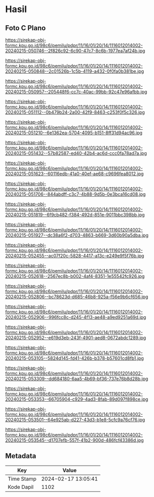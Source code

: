 # Hasil

## Foto C Plano

https://sirekap-obj-formc.kpu.go.id/98c6/pemilu/pdpr/11/16/01/20/14/1116012014002-20240215-050746--2f826c92-6c90-47c7-8c6b-1977ea7af24b.jpg

https://sirekap-obj-formc.kpu.go.id/98c6/pemilu/pdpr/11/16/01/20/14/1116012014002-20240215-050848--2c01526b-1c5b-4119-a432-0f0fa0b381be.jpg

https://sirekap-obj-formc.kpu.go.id/98c6/pemilu/pdpr/11/16/01/20/14/1116012014002-20240215-050957--205448f6-cc7c-40ac-99bb-92c47e96afbb.jpg

https://sirekap-obj-formc.kpu.go.id/98c6/pemilu/pdpr/11/16/01/20/14/1116012014002-20240215-051112--0b479b24-2a00-42f9-8463-c253f0f5c326.jpg

https://sirekap-obj-formc.kpu.go.id/98c6/pemilu/pdpr/11/16/01/20/14/1116012014002-20240215-051210--6e1362ea-5704-4095-b151-8ff31d94ac96.jpg

https://sirekap-obj-formc.kpu.go.id/98c6/pemilu/pdpr/11/16/01/20/14/1116012014002-20240215-051432--57b82587-ed40-42b4-ac6d-ccc0fa78ad7a.jpg

https://sirekap-obj-formc.kpu.go.id/98c6/pemilu/pdpr/11/16/01/20/14/1116012014002-20240215-051623--60116edb-41a0-40ef-ae68-c9696fea8012.jpg

https://sirekap-obj-formc.kpu.go.id/98c6/pemilu/pdpr/11/16/01/20/14/1116012014002-20240215-051706--844abdff-c3c7-4b88-9d5b-0e3bca16cd08.jpg

https://sirekap-obj-formc.kpu.go.id/98c6/pemilu/pdpr/11/16/01/20/14/1116012014002-20240215-051819--6f9cb482-f384-492d-851e-9011bbc398bb.jpg

https://sirekap-obj-formc.kpu.go.id/98c6/pemilu/pdpr/11/16/01/20/14/1116012014002-20240215-051927--dc38a6f2-d703-4863-b669-3d60b90a5dba.jpg

https://sirekap-obj-formc.kpu.go.id/98c6/pemilu/pdpr/11/16/01/20/14/1116012014002-20240215-052455--ac07f20c-5828-4417-a13c-e249e9f5f76b.jpg

https://sirekap-obj-formc.kpu.go.id/98c6/pemilu/pdpr/11/16/01/20/14/1116012014002-20240215-052618--2567ec8b-b002-4af4-8351-1e55542fc926.jpg

https://sirekap-obj-formc.kpu.go.id/98c6/pemilu/pdpr/11/16/01/20/14/1116012014002-20240215-052806--bc78623d-d685-46b8-925a-f56e9b6cf656.jpg

https://sirekap-obj-formc.kpu.go.id/98c6/pemilu/pdpr/11/16/01/20/14/1116012014002-20240215-052906--996fcc8c-d245-4f13-ae48-a9ed9251a69d.jpg

https://sirekap-obj-formc.kpu.go.id/98c6/pemilu/pdpr/11/16/01/20/14/1116012014002-20240215-052952--e619d3eb-243f-4901-aed8-0672abdc1289.jpg

https://sirekap-obj-formc.kpu.go.id/98c6/pemilu/pdpr/11/16/01/20/14/1116012014002-20240215-053105--5824d145-fd41-426b-b378-b57601cd8fb1.jpg

https://sirekap-obj-formc.kpu.go.id/98c6/pemilu/pdpr/11/16/01/20/14/1116012014002-20240215-053309--dd684180-6aa5-4b69-bf36-737e76b8d28b.jpg

https://sirekap-obj-formc.kpu.go.id/98c6/pemilu/pdpr/11/16/01/20/14/1116012014002-20240215-053353--66705904-c929-4ad3-8fab-89d097f898ce.jpg

https://sirekap-obj-formc.kpu.go.id/98c6/pemilu/pdpr/11/16/01/20/14/1116012014002-20240215-053501--64e925ab-d227-43d3-b1e8-5cfc9a76cf76.jpg

https://sirekap-obj-formc.kpu.go.id/98c6/pemilu/pdpr/11/16/01/20/14/1116012014002-20240215-053545--d1707efb-557f-41b2-900d-486fcf43386d.jpg


## Metadata

| Key        | Value               |
| ---------- | ------------------- |
| Time Stamp | 2024-02-17 13:05:41 |
| Kode Dapil | 1102                |



